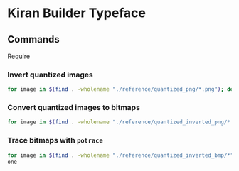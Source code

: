 # Kiran Builder Typeface

## Commands

Require

### Invert quantized images

```bash
for image in $(find . -wholename "./reference/quantized_png/*.png"); do convert $image -channel RGB -negate ./reference/quantized_inverted_png/$(basename $image);
```

### Convert quantized images to bitmaps

```bash
for image in $(find . -wholename "./reference/quantized_inverted_png/*.png"); do convert $image ./reference/quantized_inverted_bmp/$(basename ${image%.*}).bmp; done
```

### Trace bitmaps with `potrace`

```bash
for image in $(find . -wholename "./reference/quantized_inverted_bmp/*"); do potrace --svg $image -o "./reference/traced/$(basename ${image%.*}).svg"; d
one
```
